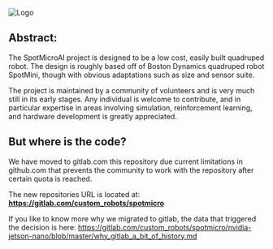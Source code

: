 ![Logo](https://gitlab.com/custom_robots/spotmicro/nvidia-jetson-nano/raw/master/docs/assets/logo.png)

## Abstract:
The SpotMicroAI project is designed to be a low cost, easily built quadruped robot. The design is roughly based off of Boston Dynamics quadruped robot SpotMini, though with obvious adaptations such as size and sensor suite.

The project is maintained by a community of volunteers and is very much still in its early stages. Any individual is welcome to contribute, and in particular expertise in areas involving simulation, reinforcement learning, and hardware development is greatly appreciated.

## But where is the code?

We have moved to gitlab.com this repository due current limitations in github.com that prevents the community to work with the repository after certain quota is reached.

The new repositories URL is located at: **https://gitlab.com/custom_robots/spotmicro**

If you like to know more why we migrated to gitlab, the data that triggered the decision is here: https://gitlab.com/custom_robots/spotmicro/nvidia-jetson-nano/blob/master/why_gitlab_a_bit_of_history.md
